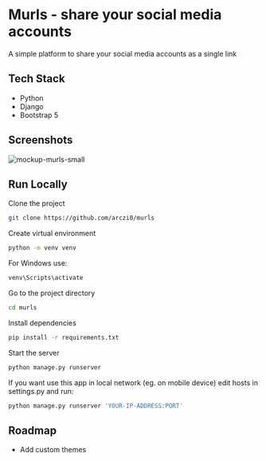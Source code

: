 
# Murls - share your social media accounts

A simple platform to share your social media accounts as a single link

## Tech Stack
- Python
- Django
- Bootstrap 5


## Screenshots

![mockup-murls-small](https://user-images.githubusercontent.com/48137366/200274899-bc477325-36cc-4785-a946-dded52692eed.jpg)


## Run Locally

Clone the project

```bash
git clone https://github.com/arczi0/murls
```

Create virtual environment

```bash
python -m venv venv
```

For Windows use:
```bash
venv\Scripts\activate
```

Go to the project directory

```bash
cd murls
```

Install dependencies

```bash
pip install -r requirements.txt
```

Start the server

```bash
python manage.py runserver
```

If you want use this app in local network (eg. on mobile device) edit hosts in settings.py and run:

```bash
python manage.py runserver 'YOUR-IP-ADDRESS:PORT'
```

## Roadmap

- Add custom themes
